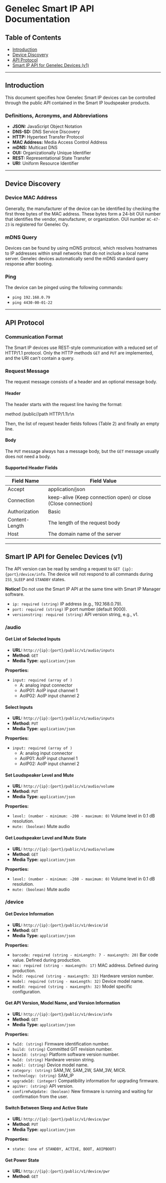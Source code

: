 # Genelec Smart IP API Documentation

## Table of Contents

- [Introduction](#introduction)
- [Device Discovery](#device-discovery)
- [API Protocol](#api-protocol)
- [Smart IP API for Genelec Devices (v1)](#smart-ip-api-for-genelec-devices-v1)

---

## Introduction

This document specifies how Genelec Smart IP devices can be controlled through the public API contained in the Smart IP loudspeaker products.

### Definitions, Acronyms, and Abbreviations

- **JSON:** JavaScript Object Notation
- **DNS-SD:** DNS Service Discovery
- **HTTP:** Hypertext Transfer Protocol
- **MAC Address:** Media Access Control Address
- **mDNS:** Multicast DNS
- **OUI:** Organizationally Unique Identifier
- **REST:** Representational State Transfer
- **URI:** Uniform Resource Identifier

---

## Device Discovery

### Device MAC Address

Generally, the manufacturer of the device can be identified by checking the first three bytes of the MAC address. These bytes form a 24-bit OUI number that identifies the vendor, manufacturer, or organization. OUI number `AC-47-23` is registered for Genelec Oy.

### mDNS Query

Devices can be found by using mDNS protocol, which resolves hostnames to IP addresses within small networks that do not include a local name server. Genelec devices automatically send the mDNS standard query response after booting.

### Ping

The device can be pinged using the following commands:

- `ping 192.168.0.79`
- `ping 4430-00-01-22`

---

## API Protocol

### Communication Format

The Smart IP devices use REST-style communication with a reduced set of HTTP/1.1 protocol. Only the HTTP methods `GET` and `PUT` are implemented, and the URI can't contain a query.

### Request Message

The request message consists of a header and an optional message body.

#### Header

The header starts with the request line having the format:

method /public/<version>/path HTTP/1.1\r\n


Then, the list of request header fields follows (Table 2) and finally an empty line.

#### Body

The `PUT` message always has a message body, but the `GET` message usually does not need a body.

#### Supported Header Fields

| Field Name      | Field Value                     |
|-----------------|---------------------------------|
| Accept          | application/json                |
| Connection      | keep-alive (Keep connection open) or close (Close connection) |
| Authorization   | Basic                           |
| Content-Length  | The length of the request body  |
| Host            | The domain name of the server   |

---

## Smart IP API for Genelec Devices (v1)

The API version can be read by sending a request to `GET {ip}:{port}/device/info`. The device will not respond to all commands during `ISS_SLEEP` and `STANDBY` states.

**Notice!** Do not use the Smart IP API at the same time with Smart IP Manager software.

- `ip: required (string)` IP address (e.g., 192.168.0.79).
- `port: required (string)` IP port number (default 9000).
- `versionstring: required (string)` API version string, e.g., v1.

### /audio

#### Get List of Selected Inputs

- **URL:** `http://{ip}:{port}/public/v1/audio/inputs`
- **Method:** `GET`
- **Media Type:** `application/json`

**Properties:**
- `input: required (array of )`
  - A: analog input connector
  - AoIP01: AoIP input channel 1
  - AoIP02: AoIP input channel 2

#### Select Inputs

- **URL:** `http://{ip}:{port}/public/v1/audio/inputs`
- **Method:** `PUT`
- **Media Type:** `application/json`

**Properties:**
- `input: required (array of )`
  - A: analog input connector
  - AoIP01: AoIP input channel 1
  - AoIP02: AoIP input channel 2

#### Set Loudspeaker Level and Mute

- **URL:** `http://{ip}:{port}/public/v1/audio/volume`
- **Method:** `PUT`
- **Media Type:** `application/json`

**Properties:**
- `level: (number - minimum: -200 - maximum: 0)` Volume level in 0.1 dB resolution.
- `mute: (boolean)` Mute audio

#### Get Loudspeaker Level and Mute State

- **URL:** `http://{ip}:{port}/public/v1/audio/volume`
- **Method:** `GET`
- **Media Type:** `application/json`

**Properties:**
- `level: (number - minimum: -200 - maximum: 0)` Volume level in 0.1 dB resolution.
- `mute: (boolean)` Mute audio

### /device

#### Get Device Information

- **URL:** `http://{ip}:{port}/public/v1/device/id`
- **Method:** `GET`
- **Media Type:** `application/json`

**Properties:**
- `barcode: required (string - minLength: 7 - maxLength: 20)` Bar code value. Defined during production.
- `mac: required (string - maxLength: 17)` MAC address. Defined during production.
- `hwId: required (string - maxLength: 32)` Hardware version number.
- `model: required (string - maxLength: 32)` Device model name.
- `modId: required (string - maxLength: 32)` Model specific configuration.

#### Get API Version, Model Name, and Version Information

- **URL:** `http://{ip}:{port}/public/v1/device/info`
- **Method:** `GET`
- **Media Type:** `application/json`

**Properties:**
- `fwId: (string)` Firmware identification number.
- `build: (string)` Committed GIT revision number.
- `baseId: (string)` Platform software version number.
- `hwId: (string)` Hardware version string.
- `model: (string)` Device model name.
- `category: (string)` SAM_1W, SAM_2W, SAM_3W, MICR.
- `technology: (string)` SAM_IP
- `upgradeId: (integer)` Compatibility information for upgrading firmware.
- `apiVer: (string)` API version.
- `confirmFwUpdate: (boolean)` New firmware is running and waiting for confirmation from the user.

#### Switch Between Sleep and Active State

- **URL:** `http://{ip}:{port}/public/v1/device/pwr`
- **Method:** `PUT`
- **Media Type:** `application/json`

**Properties:**
- `state: (one of STANDBY, ACTIVE, BOOT, AOIPBOOT)`

#### Get Power State

- **URL:** `http://{ip}:{port}/public/v1/device/pwr`
- **Method:** `GET`

